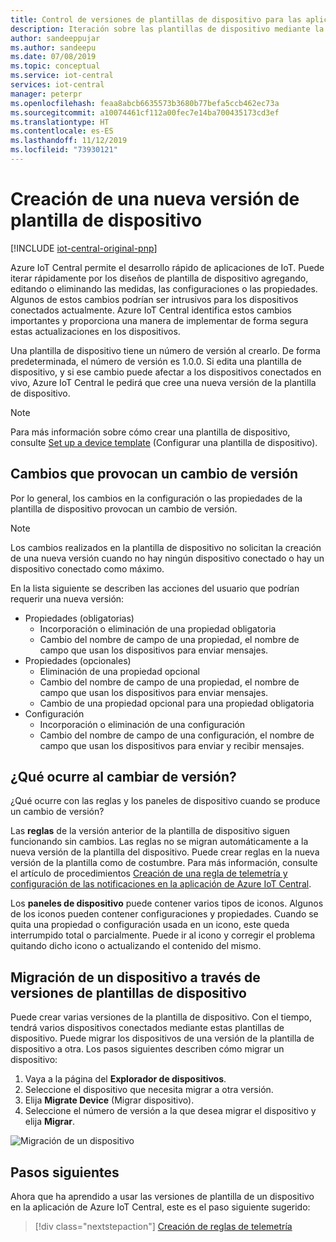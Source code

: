 ```yaml
---
title: Control de versiones de plantillas de dispositivo para las aplicaciones de Azure IoT Central | Microsoft Docs
description: Iteración sobre las plantillas de dispositivo mediante la creación de nuevas versiones y sin afectar a los dispositivos conectados en vivo
author: sandeeppujar
ms.author: sandeepu
ms.date: 07/08/2019
ms.topic: conceptual
ms.service: iot-central
services: iot-central
manager: peterpr
ms.openlocfilehash: feaa8abcb6635573b3680b77befa5ccb462ec73a
ms.sourcegitcommit: a10074461cf112a00fec7e14ba700435173cd3ef
ms.translationtype: HT
ms.contentlocale: es-ES
ms.lasthandoff: 11/12/2019
ms.locfileid: "73930121"
---
```

# <a name="create-a-new-device-template-version"></a>Creación de una nueva versión de plantilla de dispositivo

[!INCLUDE [iot-central-original-pnp](../../../includes/iot-central-original-pnp-note.md)]

Azure IoT Central permite el desarrollo rápido de aplicaciones de IoT. Puede iterar rápidamente por los diseños de plantilla de dispositivo agregando, editando o eliminando las medidas, las configuraciones o las propiedades. Algunos de estos cambios podrían ser intrusivos para los dispositivos conectados actualmente. Azure IoT Central identifica estos cambios importantes y proporciona una manera de implementar de forma segura estas actualizaciones en los dispositivos.

Una plantilla de dispositivo tiene un número de versión al crearlo. De forma predeterminada, el número de versión es 1.0.0. Si edita una plantilla de dispositivo, y si ese cambio puede afectar a los dispositivos conectados en vivo, Azure IoT Central le pedirá que cree una nueva versión de la plantilla de dispositivo.

> [!NOTE]
> Para más información sobre cómo crear una plantilla de dispositivo, consulte [Set up a device template](howto-set-up-template.md) (Configurar una plantilla de dispositivo).

## <a name="changes-that-prompt-a-version-change"></a>Cambios que provocan un cambio de versión

Por lo general, los cambios en la configuración o las propiedades de la plantilla de dispositivo provocan un cambio de versión.

> [!NOTE]
> Los cambios realizados en la plantilla de dispositivo no solicitan la creación de una nueva versión cuando no hay ningún dispositivo conectado o hay un dispositivo conectado como máximo.

En la lista siguiente se describen las acciones del usuario que podrían requerir una nueva versión:

* Propiedades (obligatorias)
    * Incorporación o eliminación de una propiedad obligatoria
    * Cambio del nombre de campo de una propiedad, el nombre de campo que usan los dispositivos para enviar mensajes.
*  Propiedades (opcionales)
    * Eliminación de una propiedad opcional
    * Cambio del nombre de campo de una propiedad, el nombre de campo que usan los dispositivos para enviar mensajes.
    * Cambio de una propiedad opcional para una propiedad obligatoria
*  Configuración
    * Incorporación o eliminación de una configuración
    * Cambio del nombre de campo de una configuración, el nombre de campo que usan los dispositivos para enviar y recibir mensajes.

## <a name="what-happens-on-version-change"></a>¿Qué ocurre al cambiar de versión?

¿Qué ocurre con las reglas y los paneles de dispositivo cuando se produce un cambio de versión?

Las **reglas** de la versión anterior de la plantilla de dispositivo siguen funcionando sin cambios. Las reglas no se migran automáticamente a la nueva versión de la plantilla del dispositivo. Puede crear reglas en la nueva versión de la plantilla como de costumbre. Para más información, consulte el artículo de procedimientos [Creación de una regla de telemetría y configuración de las notificaciones en la aplicación de Azure IoT Central](howto-create-telemetry-rules.md).

Los **paneles de dispositivo** puede contener varios tipos de iconos. Algunos de los iconos pueden contener configuraciones y propiedades. Cuando se quita una propiedad o configuración usada en un icono, este queda interrumpido total o parcialmente. Puede ir al icono y corregir el problema quitando dicho icono o actualizando el contenido del mismo.

## <a name="migrate-a-device-across-device-template-versions"></a>Migración de un dispositivo a través de versiones de plantillas de dispositivo

Puede crear varias versiones de la plantilla de dispositivo. Con el tiempo, tendrá varios dispositivos conectados mediante estas plantillas de dispositivo. Puede migrar los dispositivos de una versión de la plantilla de dispositivo a otra. Los pasos siguientes describen cómo migrar un dispositivo:

1. Vaya a la página del **Explorador de dispositivos**.
1. Seleccione el dispositivo que necesita migrar a otra versión.
1. Elija **Migrate Device** (Migrar dispositivo).
1. Seleccione el número de versión a la que desea migrar el dispositivo y elija **Migrar**.

![Migración de un dispositivo](media/howto-version-device-template/pick-version.png)

## <a name="next-steps"></a>Pasos siguientes

Ahora que ha aprendido a usar las versiones de plantilla de un dispositivo en la aplicación de Azure IoT Central, este es el paso siguiente sugerido:

> [!div class="nextstepaction"]
> [Creación de reglas de telemetría](howto-create-telemetry-rules.md)